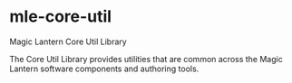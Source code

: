 # mle-core-util
Magic Lantern Core Util Library

The Core Util Library provides utilities that are common across the Magic Lantern software components and authoring tools.
